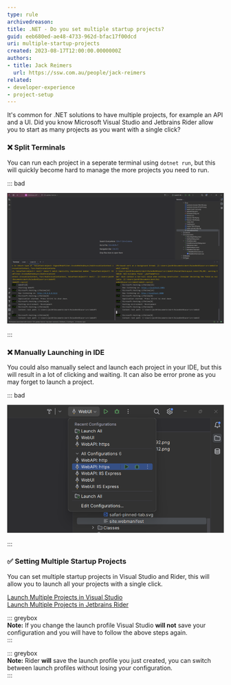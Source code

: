 ```yaml
---
type: rule
archivedreason: 
title: .NET - Do you set multiple startup projects?
guid: eeb680ed-ae48-4733-962d-bfac17f00dcd
uri: multiple-startup-projects
created: 2023-08-17T12:00:00.0000000Z
authors:
- title: Jack Reimers
  url: https://ssw.com.au/people/jack-reimers
related:
- developer-experience
- project-setup
---
```


It's common for .NET solutions to have multiple projects, for example an API and a UI.
Did you know Microsoft Visual Studio and Jetbrains Rider allow you to start as many projects as you want with a single click?

<!--endintro-->

### ❌ Split Terminals
You can run each project in a seperate terminal using `dotnet run`, but this will quickly become hard to manage the more projects you need to run.

::: bad

![Figure: Multiple Terminals](/rules/multiple-startup-projects/split-terminals.png)

:::

### ❌ Manually Launching in IDE
You could also manually select and launch each project in your IDE, but this will result in a lot of clicking and waiting.
It can also be error prone as you may forget to launch a project.

::: bad

![Figure: Manually selecting and launching each project](/rules/multiple-startup-projects/manual-launch.png)

:::

### ✅ Setting Multiple Startup Projects

You can set multiple startup projects in Visual Studio and Rider, this will allow you to launch all your projects with a single click.

[Launch Multiple Projects in Visual Studio](https://learn.microsoft.com/en-us/visualstudio/ide/how-to-set-multiple-startup-projects?view=vs-2022)  
[Launch Multiple Projects in Jetbrains Rider](https://www.jetbrains.com/help/rider/Run_Debug_Multiple.html#compound-configs)

::: greybox  
**Note:** If you change the launch profile Visual Studio **will not** save your configuration and you will have to follow the above steps again.  
:::

::: greybox  
**Note:** Rider **will** save the launch profile you just created, you can switch between launch profiles without losing your configuration.  
:::

